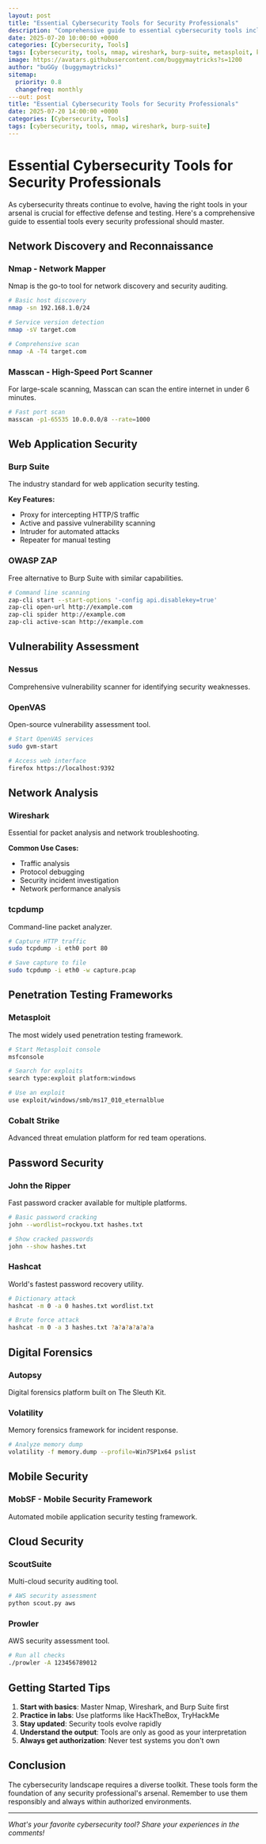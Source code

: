 ```yaml
---
layout: post
title: "Essential Cybersecurity Tools for Security Professionals"
description: "Comprehensive guide to essential cybersecurity tools including Nmap, Wireshark, Burp Suite, and more. Learn which tools every security professional and penetration tester should master."
date: 2025-07-20 10:00:00 +0000
categories: [Cybersecurity, Tools]
tags: [cybersecurity, tools, nmap, wireshark, burp-suite, metasploit, kali-linux, pentesting, security-tools]
image: https://avatars.githubusercontent.com/buggymaytricks?s=1200
author: "buGGy (buggymaytricks)"
sitemap:
  priority: 0.8
  changefreq: monthly
---out: post
title: "Essential Cybersecurity Tools for Security Professionals"
date: 2025-07-20 14:00:00 +0000
categories: [Cybersecurity, Tools]
tags: [cybersecurity, tools, nmap, wireshark, burp-suite]
---
```


# Essential Cybersecurity Tools for Security Professionals

As cybersecurity threats continue to evolve, having the right tools in your arsenal is crucial for effective defense and testing. Here's a comprehensive guide to essential tools every security professional should master.

## Network Discovery and Reconnaissance

### Nmap - Network Mapper
Nmap is the go-to tool for network discovery and security auditing.

```bash
# Basic host discovery
nmap -sn 192.168.1.0/24

# Service version detection
nmap -sV target.com

# Comprehensive scan
nmap -A -T4 target.com
```

### Masscan - High-Speed Port Scanner
For large-scale scanning, Masscan can scan the entire internet in under 6 minutes.

```bash
# Fast port scan
masscan -p1-65535 10.0.0.0/8 --rate=1000
```

## Web Application Security

### Burp Suite
The industry standard for web application security testing.

**Key Features:**
- Proxy for intercepting HTTP/S traffic
- Active and passive vulnerability scanning
- Intruder for automated attacks
- Repeater for manual testing

### OWASP ZAP
Free alternative to Burp Suite with similar capabilities.

```bash
# Command line scanning
zap-cli start --start-options '-config api.disablekey=true'
zap-cli open-url http://example.com
zap-cli spider http://example.com
zap-cli active-scan http://example.com
```

## Vulnerability Assessment

### Nessus
Comprehensive vulnerability scanner for identifying security weaknesses.

### OpenVAS
Open-source vulnerability assessment tool.

```bash
# Start OpenVAS services
sudo gvm-start

# Access web interface
firefox https://localhost:9392
```

## Network Analysis

### Wireshark
Essential for packet analysis and network troubleshooting.

**Common Use Cases:**
- Traffic analysis
- Protocol debugging
- Security incident investigation
- Network performance analysis

### tcpdump
Command-line packet analyzer.

```bash
# Capture HTTP traffic
sudo tcpdump -i eth0 port 80

# Save capture to file
sudo tcpdump -i eth0 -w capture.pcap
```

## Penetration Testing Frameworks

### Metasploit
The most widely used penetration testing framework.

```bash
# Start Metasploit console
msfconsole

# Search for exploits
search type:exploit platform:windows

# Use an exploit
use exploit/windows/smb/ms17_010_eternalblue
```

### Cobalt Strike
Advanced threat emulation platform for red team operations.

## Password Security

### John the Ripper
Fast password cracker available for multiple platforms.

```bash
# Basic password cracking
john --wordlist=rockyou.txt hashes.txt

# Show cracked passwords
john --show hashes.txt
```

### Hashcat
World's fastest password recovery utility.

```bash
# Dictionary attack
hashcat -m 0 -a 0 hashes.txt wordlist.txt

# Brute force attack
hashcat -m 0 -a 3 hashes.txt ?a?a?a?a?a?a
```

## Digital Forensics

### Autopsy
Digital forensics platform built on The Sleuth Kit.

### Volatility
Memory forensics framework for incident response.

```bash
# Analyze memory dump
volatility -f memory.dump --profile=Win7SP1x64 pslist
```

## Mobile Security

### MobSF - Mobile Security Framework
Automated mobile application security testing framework.

## Cloud Security

### ScoutSuite
Multi-cloud security auditing tool.

```bash
# AWS security assessment
python scout.py aws
```

### Prowler
AWS security assessment tool.

```bash
# Run all checks
./prowler -A 123456789012
```

## Getting Started Tips

1. **Start with basics**: Master Nmap, Wireshark, and Burp Suite first
2. **Practice in labs**: Use platforms like HackTheBox, TryHackMe
3. **Stay updated**: Security tools evolve rapidly
4. **Understand the output**: Tools are only as good as your interpretation
5. **Always get authorization**: Never test systems you don't own

## Conclusion

The cybersecurity landscape requires a diverse toolkit. These tools form the foundation of any security professional's arsenal. Remember to use them responsibly and always within authorized environments.

---

*What's your favorite cybersecurity tool? Share your experiences in the comments!*
